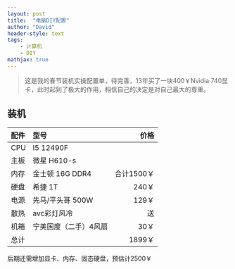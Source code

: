 ```yaml
---
layout: post
title:  "电脑DIY配置"
author: "David"
header-style: text
tags: 
    - 计算机  
    - DIY    
mathjax: true
---
```


> 这是我的春节装机实操配置单，待完善，13年买了一块400￥Nvidia 740显卡，此时起到了极大的作用，相信自己的决定是对自己最大的尊重。

## 装机

|   配件   | 型号                   |     价格 |
| :--- | :--------------------- | -------: |
| CPU  | I5  12490F       |      |
| 主板 | 微星  H610-s  |      |
| 内存 | 金士顿 16G DDR4    |  合计1500￥ |
| 硬盘 | 希捷 1T  |     240￥ |
| 电源 | 先马/平头哥  500W      |     129￥ |
| 散热 | avc彩灯风冷      |    送 |
| 机箱 | 宁美国度（二手）4风扇                      |  30￥        |
| 总计 |                        |  1899￥ |

后期还需增加显卡、内存、固态硬盘，预估计2500￥
